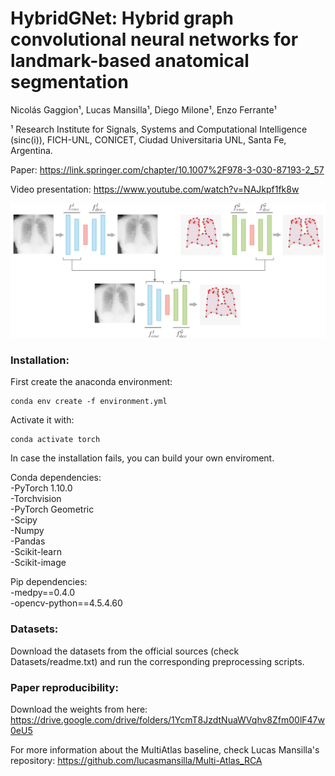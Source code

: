 # HybridGNet: Hybrid graph convolutional neural networks for landmark-based anatomical segmentation

Nicolás Gaggion¹, Lucas Mansilla¹, Diego Milone¹, Enzo Ferrante¹

¹ Research Institute for Signals, Systems and Computational Intelligence (sinc(i)), FICH-UNL, CONICET, Ciudad Universitaria UNL, Santa Fe, Argentina.

Paper: https://link.springer.com/chapter/10.1007%2F978-3-030-87193-2_57

Video presentation: https://www.youtube.com/watch?v=NAJkpf1fk8w

![workflow](imgs/workflow.png)

### Installation:

First create the anaconda environment:

```
conda env create -f environment.yml
```
Activate it with:
```
conda activate torch
```

In case the installation fails, you can build your own enviroment.

Conda dependencies: \
-PyTorch 1.10.0 \
-Torchvision \
-PyTorch Geometric \
-Scipy \
-Numpy \
-Pandas  \
-Scikit-learn \
-Scikit-image 

Pip dependencies: \
-medpy==0.4.0 \
-opencv-python==4.5.4.60 

### Datasets:

Download the datasets from the official sources (check Datasets/readme.txt) and run the corresponding preprocessing scripts.

### Paper reproducibility:

Download the weights from here: https://drive.google.com/drive/folders/1YcmT8JzdtNuaWVqhv8Zfm00lF47w0eU5

For more information about the MultiAtlas baseline, check Lucas Mansilla's repository:
https://github.com/lucasmansilla/Multi-Atlas_RCA
